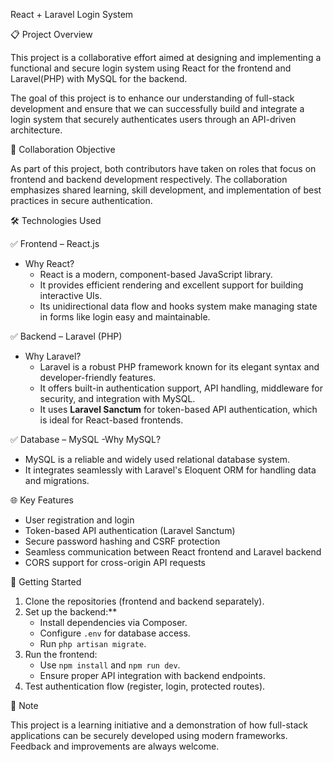 React + Laravel Login System

📋 Project Overview

This project is a collaborative effort aimed at designing and implementing a functional and secure login system using React for the frontend and Laravel(PHP) with MySQL for the backend.

The goal of this project is to enhance our understanding of full-stack development and ensure that we can successfully build and integrate a login system that securely authenticates users through an API-driven architecture.

👥 Collaboration Objective

As part of this project, both contributors have taken on roles that focus on frontend and backend development respectively. The collaboration emphasizes shared learning, skill development, and implementation of best practices in secure authentication.

🛠️ Technologies Used

✅ Frontend – React.js

- Why React?
  - React is a modern, component-based JavaScript library.
  - It provides efficient rendering and excellent support for building interactive UIs.
  - Its unidirectional data flow and hooks system make managing state in forms like login easy and maintainable.

✅ Backend – Laravel (PHP)

- Why Laravel?
  - Laravel is a robust PHP framework known for its elegant syntax and developer-friendly features.
  - It offers built-in authentication support, API handling, middleware for security, and integration with MySQL.
  - It uses **Laravel Sanctum** for token-based API authentication, which is ideal for React-based frontends.

✅ Database – MySQL
  -Why MySQL?
  - MySQL is a reliable and widely used relational database system.
  - It integrates seamlessly with Laravel's Eloquent ORM for handling data and migrations.

🌐 Key Features

- User registration and login
- Token-based API authentication (Laravel Sanctum)
- Secure password hashing and CSRF protection
- Seamless communication between React frontend and Laravel backend
- CORS support for cross-origin API requests

🚀 Getting Started

1. Clone the repositories (frontend and backend separately).
2. Set up the backend:**
   - Install dependencies via Composer.
   - Configure `.env` for database access.
   - Run `php artisan migrate`.
3. Run the frontend:
   - Use `npm install` and `npm run dev`.
   - Ensure proper API integration with backend endpoints.
4. Test authentication flow (register, login, protected routes).

📌 Note

This project is a learning initiative and a demonstration of how full-stack applications can be securely developed using modern frameworks. Feedback and improvements are always welcome.
